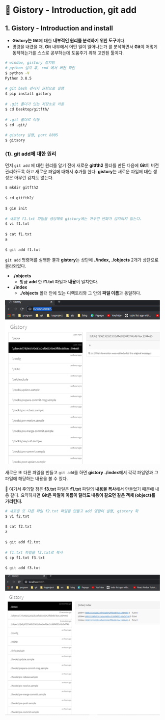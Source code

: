 # 📄 Gistory -  Introduction, git add

## 1. Gistory -  Introduction and install

* **Gistory는 Git**에 대한 **내부적인 원리를 분석하기 위한 도구**이다.
* 명령을 내렸을 때,  **Git** 내부에서 어떤 일이 일어나는가 를 분석하면서 **Git**이 어떻게 동작하는가를 스스로 공부하는데 도움주기 위해 고안된 툴이다.

```bash
# window, gistory 설치방
# python 설치 후, cmd 에서 버전 확인
$ python -V
Python 3.8.5

# git bash 관리자 권한으로 실행
$ pip install gistory

# .git 폴더가 있는 저장소로 이동
$ cd Desktop/gitfth/

# .git 폴더로 이동
$ cd .git/

# gistory 실행, port 8805
$ gitsory
```

### \(1\).  git add에 대한 원리

먼저 `git add` 에 대한 원리를 알기 전에 새로운 **gitfth2** 폴더를 만든 다음에 **Git**이 버전 관리하도록 하고 새로운 파일에 대해서 추가를 한다.  **gistory**는 새로운 파일에 대한 생성은 아무런 감지도 않는다.

```bash
$ mkdir gitfth2

$ cd gitfth2/

$ gin init

# 새로운 f1.txt 파일을 생성해도 gistory에는 아무런 변화가 감지되지 않는다.
$ vi f1.txt

$ cat f1.txt
a

$ git add f1.txt
```

`git add` 명령어를 실행한 결과 **gistory**는 상단에 **./index,** .**/objects** 2개가 상단으로 올라와있다. 

* **./objects** 
  *  방금 **add** 한 **f1.txt** 파일과 **내용**이 일치한다.
* **./index** 
  *  **./objects** 폴더 안에 있는 디렉토리와 그 안의 **파일 이름**과 동일하다.

![add &#xD55C; &#xB2E4;&#xC74C;&#xC5D0; gistory &#xD655;&#xC778;&#xD558;&#xBA74; ./index, ./objects 2&#xAC1C;&#xAC00; &#xC0C1;&#xB2E8;&#xC5D0; &#xC788;&#xB2E4;.](../.gitbook/assets/.png%20%285%29.png)

새로운 또 다른 파일을 만들고 `git add`를 하면 **gistory** **./index**에서 각각 파일명과 그 파일에 해당하는 내용을 볼 수 있다.

🤚 여기서 주의할 점은 **f3.txt** 파일은 **f1.txt** 파일의 **내용을 복사**해서 만들었기 때문에 내용 같다. 요약하자면 **Git은 파일이 이름이 달라도 내용이 같으면 같은 객체 \(object\)를  가리킨다.**

```bash
# 새로운 또 다른 파일 f2.txt 파일을 만들고 add 명령어 실행, gistory 확
$ vi f2.txt

$ cat f2.txt
z

$ git add f2.txt

# f1.txt 파일을 f3.txt로 복사
$ cp f1.txt f3.txt

$ git add f3.txt
```

![git &#xB0B4;&#xC6A9;&#xC774; &#xAC19;&#xC73C;&#xBA74; &#xAC19;&#xC740; &#xAC1D;&#xCCB4;&#xB97C; &#xAC00;&#xB9AC;&#xD0A8;&#xB2E4;.](../.gitbook/assets/.png%20%288%29.png)




